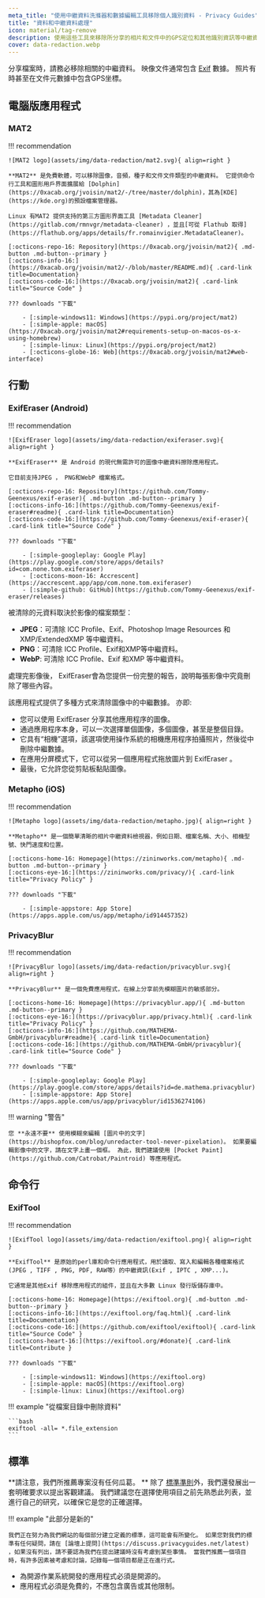 ```yaml
---
meta_title: "使用中繼資料洗滌器和數據編輯工具移除個人識別資料 - Privacy Guides"
title: "資料和中繼資料處理"
icon: material/tag-remove
description: 使用這些工具來移除所分享的相片和文件中的GPS定位和其他識別資訊等中繼資料。
cover: data-redaction.webp
---
```


分享檔案時，請務必移除相關的中繼資料。 映像文件通常包含 [Exif](https://en.wikipedia.org/wiki/Exif) 數據。 照片有時甚至在文件元數據中包含GPS坐標。

## 電腦版應用程式

### MAT2

!!! recommendation

    ![MAT2 logo](assets/img/data-redaction/mat2.svg){ align=right }
    
    **MAT2** 是免費軟體，可以移除圖像，音頻，種子和文件文件類型的中繼資料。 它提供命令行工具和圖形用戶界面擴展給 [Dolphin](https://0xacab.org/jvoisin/mat2/-/tree/master/dolphin)，其為[KDE](https://kde.org)的預設檔案管理器。
    
    Linux 有MAT2 提供支持的第三方圖形界面工具 [Metadata Cleaner](https://gitlab.com/rmnvgr/metadata-cleaner) ，並且[可從 Flathub 取得](https://flathub.org/apps/details/fr.romainvigier.MetadataCleaner)。
    
    [:octicons-repo-16: Repository](https://0xacab.org/jvoisin/mat2){ .md-button .md-button--primary }
    [:octicons-info-16:](https://0xacab.org/jvoisin/mat2/-/blob/master/README.md){ .card-link title=Documentation}
    [:octicons-code-16:](https://0xacab.org/jvoisin/mat2){ .card-link title="Source Code" }
    
    ??? downloads "下載"
    
        - [:simple-windows11: Windows](https://pypi.org/project/mat2)
        - [:simple-apple: macOS](https://0xacab.org/jvoisin/mat2#requirements-setup-on-macos-os-x-using-homebrew)
        - [:simple-linux: Linux](https://pypi.org/project/mat2)
        - [:octicons-globe-16: Web](https://0xacab.org/jvoisin/mat2#web-interface)

## 行動

### ExifEraser (Android)

!!! recommendation

    ![ExifEraser logo](assets/img/data-redaction/exiferaser.svg){ align=right }
    
    **ExifEraser** 是 Android 的現代無需許可的圖像中繼資料擦除應用程式。
    
    它目前支持JPEG ， PNG和WebP 檔案格式。
    
    [:octicons-repo-16: Repository](https://github.com/Tommy-Geenexus/exif-eraser){ .md-button .md-button--primary }
    [:octicons-info-16:](https://github.com/Tommy-Geenexus/exif-eraser#readme){ .card-link title=Documentation}
    [:octicons-code-16:](https://github.com/Tommy-Geenexus/exif-eraser){ .card-link title="Source Code" }
    
    ??? downloads "下載"
    
        - [:simple-googleplay: Google Play](https://play.google.com/store/apps/details?id=com.none.tom.exiferaser)
        - [:octicons-moon-16: Accrescent](https://accrescent.app/app/com.none.tom.exiferaser)
        - [:simple-github: GitHub](https://github.com/Tommy-Geenexus/exif-eraser/releases)

被清除的元資料取決於影像的檔案類型：

- **JPEG**：可清除 ICC Profile、Exif、Photoshop Image Resources 和 XMP/ExtendedXMP 等中繼資料。
- **PNG**：可清除 ICC Profile、Exif和XMP等中繼資料。
- **WebP**: 可清除 ICC Profile、Exif 和XMP 等中繼資料。

處理完影像後， ExifEraser會為您提供一份完整的報告，說明每張影像中究竟刪除了哪些內容。

該應用程式提供了多種方式來清除圖像中的中繼數據。 亦即:

- 您可以使用 ExifEraser 分享其他應用程序的圖像。
- 通過應用程序本身，可以一次選擇單個圖像，多個圖像，甚至是整個目錄。
- 它具有“相機”選項，該選項使用操作系統的相機應用程序拍攝照片，然後從中刪除中繼數據。
- 在應用分屏模式下，它可以從另一個應用程式拖放圖片到 ExifEraser 。
- 最後，它允許您從剪貼板黏貼圖像。

### Metapho (iOS)

!!! recommendation

    ![Metapho logo](assets/img/data-redaction/metapho.jpg){ align=right }
    
    **Metapho** 是一個簡單清晰的相片中繼資料檢視器，例如日期、檔案名稱、大小、相機型號、快門速度和位置。
    
    [:octicons-home-16: Homepage](https://zininworks.com/metapho){ .md-button .md-button--primary }
    [:octicons-eye-16:](https://zininworks.com/privacy/){ .card-link title="Privacy Policy" }
    
    ??? downloads "下載"
    
        - [:simple-appstore: App Store](https://apps.apple.com/us/app/metapho/id914457352)

### PrivacyBlur

!!! recommendation

    ![PrivacyBlur logo](assets/img/data-redaction/privacyblur.svg){ align=right }
    
    **PrivacyBlur** 是一個免費應用程式，在線上分享前先模糊圖片的敏感部分。
    
    [:octicons-home-16: Homepage](https://privacyblur.app/){ .md-button .md-button--primary }
    [:octicons-eye-16:](https://privacyblur.app/privacy.html){ .card-link title="Privacy Policy" }
    [:octicons-info-16:](https://github.com/MATHEMA-GmbH/privacyblur#readme){ .card-link title=Documentation}
    [:octicons-code-16:](https://github.com/MATHEMA-GmbH/privacyblur){ .card-link title="Source Code" }
    
    ??? downloads "下載"
    
        - [:simple-googleplay: Google Play](https://play.google.com/store/apps/details?id=de.mathema.privacyblur)
        - [:simple-appstore: App Store](https://apps.apple.com/us/app/privacyblur/id1536274106)

!!! warning "警告"

    您 **永遠不要** 使用模糊來編輯 [圖片中的文字](https://bishopfox.com/blog/unredacter-tool-never-pixelation)。 如果要編輯影像中的文字，請在文字上畫一個框。 為此，我們建議使用 [Pocket Paint](https://github.com/Catrobat/Paintroid) 等應用程式。

## 命令行

### ExifTool

!!! recommendation

    ![ExifTool logo](assets/img/data-redaction/exiftool.png){ align=right }
    
    **ExifTool** 是原始的perl庫和命令行應用程式，用於讀取、寫入和編輯各種檔案格式 (JPEG , TIFF , PNG, PDF, RAW等）的中繼資訊(Exif , IPTC , XMP...)。
    
    它通常是其他Exif 移除應用程式的組件，並且在大多數 Linux 發行版儲存庫中。
    
    [:octicons-home-16: Homepage](https://exiftool.org){ .md-button .md-button--primary }
    [:octicons-info-16:](https://exiftool.org/faq.html){ .card-link title=Documentation}
    [:octicons-code-16:](https://github.com/exiftool/exiftool){ .card-link title="Source Code" }
    [:octicons-heart-16:](https://exiftool.org/#donate){ .card-link title=Contribute }
    
    ??? downloads "下載"
    
        - [:simple-windows11: Windows](https://exiftool.org)
        - [:simple-apple: macOS](https://exiftool.org)
        - [:simple-linux: Linux](https://exiftool.org)

!!! example "從檔案目錄中刪除資料"

    ```bash
    exiftool -all= *.file_extension
    ```

## 標準

**請注意，我們所推薦專案沒有任何瓜葛。 ** 除了 [標準準則](about/criteria.md)外，我們還發展出一套明確要求以提出客觀建議。 我們建議您在選擇使用項目之前先熟悉此列表，並進行自己的研究，以確保它是您的正確選擇。

!!! example "此部分是新的"

    我們正在努力為我們網站的每個部分建立定義的標準，這可能會有所變化。 如果您對我們的標準有任何疑問，請在 [論壇上提問](https://discuss.privacyguides.net/latest) ，如果沒有列出，請不要認為我們在提出建議時沒有考慮到某些事情。 當我們推薦一個項目時，有許多因素被考慮和討論，記錄每一個項目都是正在進行式。

- 為開源作業系統開發的應用程式必須是開源的。
- 應用程式必須是免費的，不應包含廣告或其他限制。

